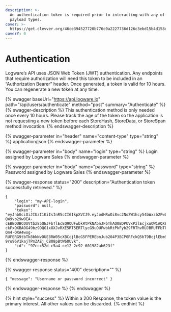 ```yaml
---
description: >-
  An authentication token is required prior to interacting with any of the three
  payload types.
cover: >-
  https://get.clevver.org/46ce394527720b776c0a2227736d126c3ebd15b4d158ef344237cbf5a62837dc.png
coverY: 0
---
```


# Authentication

Logware’s API uses JSON Web Token (JWT) authentication. Any endpoints that require authorization will need this token to be included in an “Authorization Bearer” header. Once generated, a token is valid for 10 hours. You can regenerate a new token at any time.

{% swagger baseUrl="https://api.logware.io" path="/api/users/authenticate" method="post" summary="Authenticate" %}
{% swagger-description %}
This authentication method is only needed once every 10 hours. Please track the age of the token so the application is not requesting a new token before each StoreHash, StoreData, or StoreSpan method invocation.
{% endswagger-description %}

{% swagger-parameter in="header" name="content-type" type="string" %}
application/json
{% endswagger-parameter %}

{% swagger-parameter in="body" name="login" type="string" %}
Login assigned by Logware Sales
{% endswagger-parameter %}

{% swagger-parameter in="body" name="password" type="string" %}
Password assigned by Logware Sales
{% endswagger-parameter %}

{% swagger-response status="200" description="Authentication token successfully retrieved." %}
```
{
    "login": "my-API-login",
    "password": null,
    "token": "eyJhbGciOiJIUzI1KiIsInR5cCI6IkpXVCJ9.eyJodHRwOi8vc2NoZW1hcy54bWxzb2FwLm9yZy93cy8yMDA1LzA1L2lkZW50aXR5L2NsYWltcy9zaWQiOiI5N2NjYzUyZC1jNWE1LWNlMTItMmM5Mi02MDE5ODJhYjYyM2YiLCJ1bmlxdWVfbmFtZSI6IkFlZ2lzLVN0YWdpbmciLCJodHRwOi8vc2NoZW1hcy5taWNyb3NvZnQuY29tL3dzLzIwMDgvMDYvaWRlbnRpdHkvY2xhaW1zL3VzZXJkYXRhIjoiP0JwRUFvPD85QEJtbzlDbUBvOUBxPkI5QXBuRG0-QW9vb29wOEA-cEBBQUBCOUVtbz85QEJFbTlEcEQ9OUFwbkRtPkNAbnJFbThAQ0BDPUVxPzlEcjxuOW1AQXE5PDxDcTlBcG5EbT5tPnJCRTw4RG9uPEREQEU5cT9AcjltPURuOT5yQUI5QXBuRG0-ckFxQXBAOG49bz9DQG1xOXJvRXE5RT5ERTlycG9uOUFwbkRtPkFyb29FRThvRUJBRUFFbTk9QTxCOXE_PT45PkRDPjlBcG5EbT4-Qm4-QXA4wog-RUFERG9tbTk8bkNvOUE8RW05cXBCcjlBcG5FPEREbnJub204P3BCP0RFckQ5bT9BcjlEbm9COUQ9PEM5QXBuRTxEPj5yP3A8OCIsIm5iZiI6MTYzMzY1NTc0MywiZXhwIjoxNjMzNjk4OTQzLCJpYXQiOjE2MzM2NTU3NDN9.Du9ZaCwL4Yc-9ru96V1kajTPmZAEj_CB08pBtW6OUvk",
    "id": "97ccc52d-c5a4-ce12-2c92-601982ab623f"
}
```
{% endswagger-response %}

{% swagger-response status="400" description="" %}
```
{ "message": "Username or password incorrect" }
```
{% endswagger-response %}
{% endswagger %}

{% hint style="success" %}
Within a 200 Response, the token value is the primary interest. All other values can be discarded.
{% endhint %}
